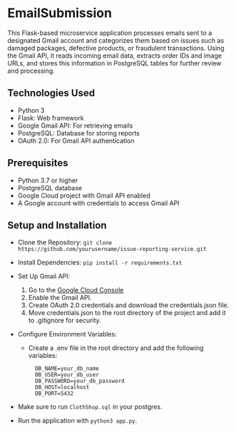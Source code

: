 # EmailSubmission

This Flask-based microservice application processes emails sent to a designated Gmail account and categorizes them based on issues such as damaged packages, defective products, or fraudulent transactions. Using the Gmail API, it reads incoming email data, extracts order IDs and image URLs, and stores this information in PostgreSQL tables for further review and processing.

## Technologies Used
* Python 3
* Flask: Web framework
* Google Gmail API: For retrieving emails
* PostgreSQL: Database for storing reports
* OAuth 2.0: For Gmail API authentication

## Prerequisites
* Python 3.7 or higher
* PostgreSQL database
* Google Cloud project with Gmail API enabled
* A Google account with credentials to access Gmail API


## Setup and Installation
* Clone the Repository:
`git clone https://github.com/yourusername/issue-reporting-service.git`

* Install Dependencies:
`pip install -r requirements.txt`

* Set Up Gmail API:
  1. Go to the [Google Cloud Console](https://console.cloud.google.com/apis/credentials/)
  2. Enable the Gmail API.
  3. Create OAuth 2.0 credentials and download the credentials.json file.
  4. Move credentials.json to the root directory of the project and add it to .gitignore for security.

* Configure Environment Variables:
  * Create a .env file in the root directory and add the following variables:
    ```
      DB_NAME=your_db_name
      DB_USER=your_db_user
      DB_PASSWORD=your_db_password
      DB_HOST=localhost
      DB_PORT=5432
    ```

* Make sure to run `ClothShop.sql` in your postgres.

* Run the application with `python3 app.py`.  

